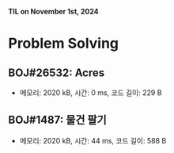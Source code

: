 **TIL on November 1st, 2024**

# Problem Solving
## BOJ#26532: Acres
* 메모리: 2020 kB, 시간: 0 ms, 코드 길이: 229 B 

## BOJ#1487: 물건 팔기
* 메모리: 2020 kB, 시간: 44 ms, 코드 길이: 588 B 
